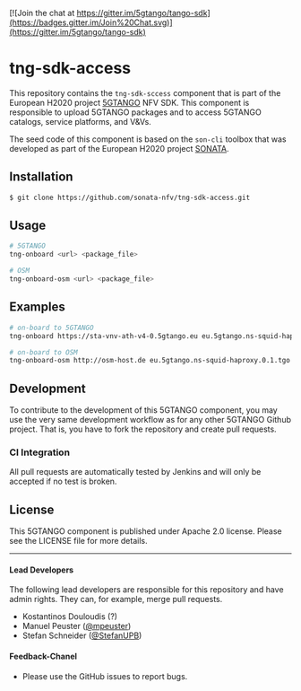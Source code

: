 [![Join the chat at https://gitter.im/5gtango/tango-sdk](https://badges.gitter.im/Join%20Chat.svg)](https://gitter.im/5gtango/tango-sdk)


# tng-sdk-access

This repository contains the `tng-sdk-sccess` component that is part of the European H2020 project [5GTANGO](http://www.5gtango.eu) NFV SDK. This component is responsible to upload 5GTANGO packages and to access 5GTANGO catalogs, service platforms, and V&Vs.

The seed code of this component is based on the `son-cli` toolbox that was developed as part of the European H2020 project [SONATA](http://sonata-nfv.eu).

## Installation

```bash
$ git clone https://github.com/sonata-nfv/tng-sdk-access.git
```

## Usage

```bash
# 5GTANGO
tng-onboard <url> <package_file>

# OSM
tng-onboard-osm <url> <package_file>
```

## Examples

```bash
# on-board to 5GTANGO
tng-onboard https://sta-vnv-ath-v4-0.5gtango.eu eu.5gtango.ns-squid-haproxy.0.1.tgo

# on-board to OSM
tng-onboard-osm http://osm-host.de eu.5gtango.ns-squid-haproxy.0.1.tgo
```

## Development

To contribute to the development of this 5GTANGO component, you may use the very same development workflow as for any other 5GTANGO Github project. That is, you have to fork the repository and create pull requests.


### CI Integration

All pull requests are automatically tested by Jenkins and will only be accepted if no test is broken.


## License

This 5GTANGO component is published under Apache 2.0 license. Please see the LICENSE file for more details.

---
#### Lead Developers

The following lead developers are responsible for this repository and have admin rights. They can, for example, merge pull requests.

- Kostantinos Douloudis (?)
- Manuel Peuster ([@mpeuster](https://github.com/mpeuster))
- Stefan Schneider ([@StefanUPB](https://github.com/StefanUPB))

#### Feedback-Chanel

* Please use the GitHub issues to report bugs.
